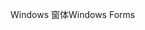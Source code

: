 <span data-ttu-id="da69b-101">Windows 窗体</span><span class="sxs-lookup"><span data-stu-id="da69b-101">Windows Forms</span></span>